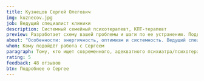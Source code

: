 ```yaml
---
title: Кузнецов Сергей Олегович
img: kuznecov.jpg
job: Ведущий специалист клиники
description: Системный семейный психотерапевт, КПТ-терапевт
preview: Разработает схему вашей проблемы и шаги по ее устранению. Поддержит на пути реальных изменений. Покажет проблему, как она есть. Не приукрасит и не добавит чего-то своего. Демонстрирует в терапии альтернативное отношение, чтобы Вы смогли его прожить на собственном опыте, а не теоретически.
about: "Особенности: энергичность, оптимизм и системность. Ведущий специалист клиники. Поможет справится там, где это казалось невозможным.  Меняет модель мышления с самокритичной на поддерживающую. Учит относится к себе с глубоким состраданием и искренней симпатией, что дает опыт принятия, отсутствие которого, очень часто — корень проблемы. Мастерски помогает клиентам находить инсайты и понимать себя."
whom: Кому подойдёт работа с Сергеем
paragraph: Тому, кто ищет современного, адекватного психиатра/психотерапевта для того, чтобы точно понять причины своего состояния и что с ними делать. Если есть сомнения, нужны ли медикаменты и/или психотерапия.
rating: 5
feedback: 48 отзывов
btn: Подробнее о Сергее
---
```

